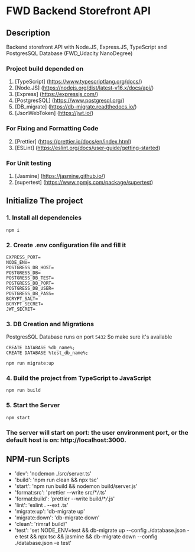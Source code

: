 # FWD Backend Storefront API

## Description

Backend storefront API with Node.JS, Express.JS, TypeScript and PostgresSQL Database (FWD_Udacity NanoDegree)

### Project build depended on

1. [TypeScript] (https://www.typescriptlang.org/docs/)
2. [Node.JS] (https://nodejs.org/dist/latest-v16.x/docs/api/)
3. [Express] (https://expressjs.com/)
4. [PostgresSQL] (https://www.postgresql.org/)
5. [DB_migrate] (https://db-migrate.readthedocs.io/)
6. [JsonWebToken] (https://jwt.io/)

### For Fixing and Formatting Code

2. [Prettier] (https://prettier.io/docs/en/index.html)
1. [ESLint] (https://eslint.org/docs/user-guide/getting-started)

### For Unit testing

1. [Jasmine] (https://jasmine.github.io/)
2. [supertest] (https://www.npmjs.com/package/supertest)

## Initialize The project

### 1. Install all dependencies

`npm i`

### 2. Create .env configuration file and fill it

```
EXPRESS_PORT=
NODE_ENV=
POSTGRESS_DB_HOST=
POSTGRESS_DB=
POSTGRESS_DB_TEST=
POSTGRESS_DB_PORT=
POSTGRESS_DB_USER=
POSTGRESS_DB_PASS=
BCRYPT_SALT=
BCRYPT_SECRET=
JWT_SECRET=
```

### 3. DB Creation and Migrations

PostgresSQL Database runs on port `5432` So make sure it's available

```
CREATE DATABASE %db_name%;
CREATE DATABASE %test_db_name%;
```

```
npm run migrate:up
```

### 4. Build the project from TypeScript to JavaScript

```
npm run build
```

### 5. Start the Server

```
npm start
```

### The server will start on port: the user environment port, or the default host is on: http://localhost:3000.

## NPM-run Scripts

- 'dev': 'nodemon ./src/server.ts'
- 'build': 'npm run clean && npx tsc'
- 'start': 'npm run build && nodemon build/server.js'
- 'format:src': 'prettier --write src/\*_/_.ts'
- 'format:build': 'prettier --write build/\*_/_.js'
- 'lint': 'eslint . --ext .ts'
- 'migrate:up': 'db-migrate up'
- 'migrate:down': 'db-migrate down'
- 'clean': 'rimraf build/'
- 'test': 'set NODE_ENV=test && db-migrate up --config ./database.json -e test && npx tsc && jasmine && db-migrate down --config ./database.json -e test'
